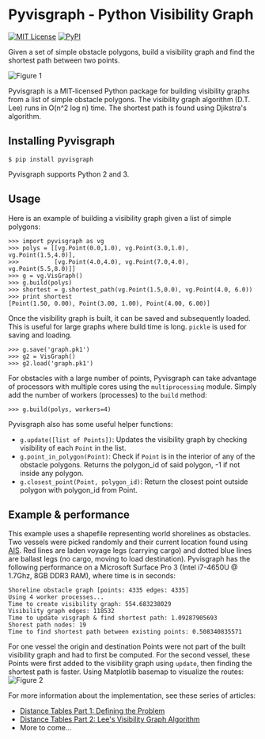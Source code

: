# Pyvisgraph - Python Visibility Graph

[![MIT License](https://img.shields.io/badge/license-MIT-007EC7.svg?style=flat)](/LICENSE.txt)
[![PyPI](https://img.shields.io/badge/pypi-v0.2-brightgreen.svg?style=flat)](https://pypi.python.org/pypi/pyvisgraph)

Given a set of simple obstacle polygons, build a visibility graph and find
the shortest path between two points.

![Figure 1](docs/images/graph.png)

Pyvisgraph is a MIT-licensed Python package for building visibility graphs from
a list of simple obstacle polygons. The visibility graph algorithm (D.T. Lee)
runs in O(n^2 log n) time. The shortest path is found using Djikstra's
algorithm.


## Installing Pyvisgraph
```
$ pip install pyvisgraph
```
Pyvisgraph supports Python 2 and 3.

## Usage
Here is an example of building a visibility graph given a list of
simple polygons:
```
>>> import pyvisgraph as vg
>>> polys = [[vg.Point(0.0,1.0), vg.Point(3.0,1.0), vg.Point(1.5,4.0)],
>>>          [vg.Point(4.0,4.0), vg.Point(7.0,4.0), vg.Point(5.5,8.0)]]
>>> g = vg.VisGraph()
>>> g.build(polys)
>>> shortest = g.shortest_path(vg.Point(1.5,0.0), vg.Point(4.0, 6.0))
>>> print shortest
[Point(1.50, 0.00), Point(3.00, 1.00), Point(4.00, 6.00)]
```
Once the visibility graph is built, it can be saved and subsequently loaded.
This is useful for large graphs where build time is long. `pickle` is used
for saving and loading.
```
>>> g.save('graph.pk1')
>>> g2 = VisGraph()
>>> g2.load('graph.pk1')
```
For obstacles with a large number of points, Pyvisgraph can take advantage of
processors with multiple cores using the `multiprocessing` module. Simply
add the number of workers (processes) to the `build` method:
```
>>> g.build(polys, workers=4)
```
Pyvisgraph also has some useful helper functions:
* `g.update([list of Points])`: Updates the visibility graph
  by checking visibility of each `Point` in the list.
* `g.point_in_polygon(Point)`: Check if `Point` is in the interior of any of
  the obstacle polygons. Returns the polygon_id of said polygon, -1 if not
  inside any polygon.
* `g.closest_point(Point, polygon_id)`: Return the closest point outside
  polygon with polygon_id from Point.

## Example & performance
This example uses a shapefile representing world shorelines as obstacles.
Two vessels were picked randomly and their current location found
using [AIS](https://en.wikipedia.org/wiki/Automatic_identification_system). Red
lines are laden voyage legs (carrying cargo) and dotted blue lines are ballast
legs (no cargo, moving to load destination). Pyvisgraph has the following
performance on a Microsoft Surface Pro 3 (Intel i7-4650U @ 1.7Ghz, 8GB DDR3
RAM), where time is in seconds:
```
Shoreline obstacle graph [points: 4335 edges: 4335]
Using 4 worker processes...
Time to create visibility graph: 554.683238029
Visibility graph edges: 118532
Time to update visgraph & find shortest path: 1.09287905693
Shorest path nodes: 19
Time to find shortest path between existing points: 0.508340835571
```
For one vessel the origin and destination Points were not part of the built
visibility graph and had to first be computed. For the second vessel, these
Points were first added to the visibility graph using `update`, then finding
the shortest path is faster. Using Matplotlib basemap to visualize the routes:
![Figure 2](docs/images/example.png)

For more information about the implementation, see these series of articles:
* [Distance Tables Part 1: Defining the Problem](https://taipanrex.github.io/2016/09/17/Distance-Tables-Part-1-Defining-the-Problem.html)
* [Distance Tables Part 2: Lee's Visibility Graph Algorithm](https://taipanrex.github.io/2016/10/19/Distance-Tables-Part-2-Lees-Visibility-Graph-Algorithm.html)
* More to come...
